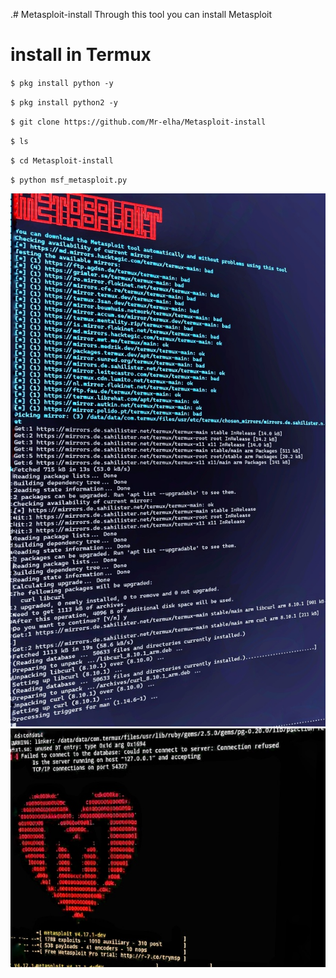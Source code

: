 .# Metasploit-install
Through this tool you can install Metasploit

# install in Termux 

``
$ pkg install python -y
``

``
$ pkg install python2 -y
``

``
$ git clone https://github.com/Mr-elha/Metasploit-install
``

``
$ ls
``

``
$ cd Metasploit-install
``

``
$ python msf_metasploit.py
``



<img src="Screenshot_2024-09-18-19-25-39-993_com.termux-01.jpeg">


<img src="1726621561404-01.jpeg">
